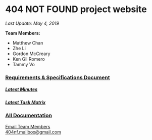 # 404 NOT FOUND project website
*Last Update: May 4, 2019*

**Team Members:**
- Matthew Chan
- Zhe Li
- Gordon McCreary
- Ken Gil Romero
- Tammy Vo  
  
### [Requirements & Specifications Document](website/documents/Requirements_Specification.pdf)
  
  
##### [Latest Minutes](website/documents/Minutes_Week_02.pdf)  
##### [Latest Task Matrix](website/documents/TaskMatrix_Week_02.pdf)  
### [All Documentation](website/Documentation.md)  
  
  
  
  
[Email Team Members](mailto:404nf.mailbox@gmail.com)  
404nf.mailbox@gmail.com
